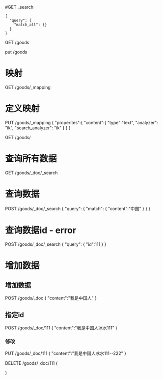 
#GET _search

```
{
  "query": {
    "match_all": {}
  }
}
```

GET /goods


put /goods

# 映射
GET /goods/_mapping

# 定义映射
PUT /goods/_mapping
{
"properites":{
"content":{
"type":"text",
"analyzer": "ik",
"search_analyzer": "ik"
}
}
}

GET /goods/

# 查询所有数据
GET /goods/_doc/_search

# 查询数据
POST /goods/_doc/_search
{
"query": {
"match": {
"content":"中国"
}
}
}

# 查询数据id - error
POST /goods/_doc/_search
{
"query": {
"id":111
}
}

# 增加数据

## 增加数据
POST /goods/_doc
{
"content":"我是中国人"
}

## 指定id
POST /goods/_doc/111
{
"content":"我是中国人冰水111"
}

### 修改
PUT /goods/_doc/111
{
"content":"我是中国人冰水111--222"
}

DELETE /goods/_doc/111
{

}



## 




